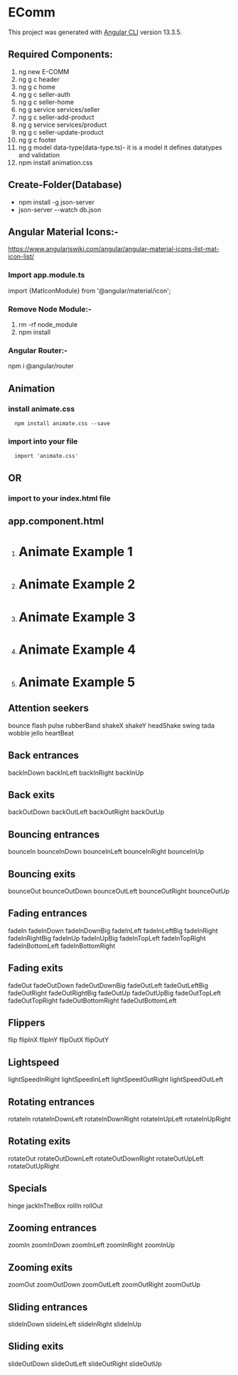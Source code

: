 # EComm

This project was generated with [Angular CLI](https://github.com/angular/angular-cli) version 13.3.5.

## Required Components:
1) ng new E-COMM
2) ng g c header
3) ng g c home
4) ng g c seller-auth
5) ng g c seller-home
6) ng g service services/seller
7) ng g c seller-add-product
8) ng g service services/product
9) ng g c seller-update-product
10) ng g c footer
11) ng g model data-type(data-type.ts)- it is a model it defines datatypes and validation
12) npm install animation.css
## Create-Folder(Database)
- npm install -g json-server
- json-server --watch db.json


## Angular Material Icons:-

https://www.angularjswiki.com/angular/angular-material-icons-list-mat-icon-list/


### Import app.module.ts

import {MatIconModule} from '@angular/material/icon';



### Remove Node Module:-
 1) rm -rf node_module
 2) npm install

### Angular Router:-
npm i @angular/router


## Animation
### install animate.css
      npm install animate.css --save


### import into your file
      import 'animate.css'

## OR
### import to your index.html file
 <link rel="stylesheet" href="https://cdnjs.cloudflare.com/ajax/libs/animate.css/4.1.1/animate.min.css" />
 
 ## app.component.html
 1) <h1 class="animate__animated animate__bounce">Animate Example 1</h1>
 
 2) <h1 class="animate__animated animate__flash animate__delay-2s">Animate Example 2</h1>
 
 3) <h1 class="animate__animated animate__backInDown animate__faster">Animate Example 3</h1>
 
 4) <h1 class="animate__animated animate__fadeInLeft animate__repeat-2">Animate Example 4</h1>
 
 5) <h1 class="animate__animated animate__flip animate__delay-2s animate__repeat-2">Animate Example 5</h1>
 

## Attention seekers
bounce
flash
pulse
rubberBand
shakeX
shakeY
headShake
swing
tada
wobble
jello
heartBeat

## Back entrances
backInDown
backInLeft
backInRight
backInUp

## Back exits
backOutDown
backOutLeft
backOutRight
backOutUp

## Bouncing entrances
bounceIn
bounceInDown
bounceInLeft
bounceInRight
bounceInUp

## Bouncing exits
bounceOut
bounceOutDown
bounceOutLeft
bounceOutRight
bounceOutUp 

## Fading entrances
fadeIn
fadeInDown
fadeInDownBig
fadeInLeft
fadeInLeftBig
fadeInRight
fadeInRightBig
fadeInUp
fadeInUpBig
fadeInTopLeft
fadeInTopRight
fadeInBottomLeft
fadeInBottomRight

## Fading exits
fadeOut
fadeOutDown
fadeOutDownBig
fadeOutLeft
fadeOutLeftBig
fadeOutRight
fadeOutRightBig
fadeOutUp
fadeOutUpBig
fadeOutTopLeft
fadeOutTopRight
fadeOutBottomRight
fadeOutBottomLeft

## Flippers
flip
flipInX
flipInY
flipOutX
flipOutY

## Lightspeed
lightSpeedInRight
lightSpeedInLeft
lightSpeedOutRight
lightSpeedOutLeft

## Rotating entrances
rotateIn
rotateInDownLeft
rotateInDownRight
rotateInUpLeft
rotateInUpRight

## Rotating exits
rotateOut
rotateOutDownLeft
rotateOutDownRight
rotateOutUpLeft
rotateOutUpRight 
 
## Specials
hinge
jackInTheBox
rollIn
rollOut 

## Zooming entrances
zoomIn
zoomInDown
zoomInLeft
zoomInRight
zoomInUp

## Zooming exits
zoomOut
zoomOutDown
zoomOutLeft
zoomOutRight
zoomOutUp

## Sliding entrances
slideInDown
slideInLeft
slideInRight
slideInUp

## Sliding exits
slideOutDown
slideOutLeft
slideOutRight
slideOutUp
